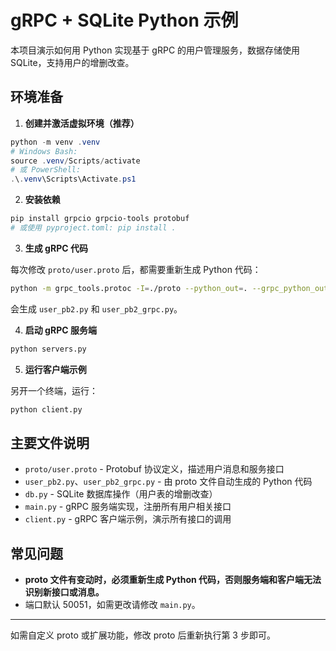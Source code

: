 
# gRPC + SQLite Python 示例

本项目演示如何用 Python 实现基于 gRPC 的用户管理服务，数据存储使用 SQLite，支持用户的增删改查。

## 环境准备

1. **创建并激活虚拟环境（推荐）**

```powershell
python -m venv .venv
# Windows Bash:
source .venv/Scripts/activate
# 或 PowerShell:
.\.venv\Scripts\Activate.ps1
```

2. **安装依赖**

```powershell
pip install grpcio grpcio-tools protobuf
# 或使用 pyproject.toml: pip install .
```

3. **生成 gRPC 代码**

每次修改 `proto/user.proto` 后，都需要重新生成 Python 代码：

```bash
python -m grpc_tools.protoc -I=./proto --python_out=. --grpc_python_out=. ./proto/user.proto
```

会生成 `user_pb2.py` 和 `user_pb2_grpc.py`。

4. **启动 gRPC 服务端**

```bash
python servers.py
```

5. **运行客户端示例**

另开一个终端，运行：

```bash
python client.py
```

## 主要文件说明

- `proto/user.proto` - Protobuf 协议定义，描述用户消息和服务接口
- `user_pb2.py`、`user_pb2_grpc.py` - 由 proto 文件自动生成的 Python 代码
- `db.py` - SQLite 数据库操作（用户表的增删改查）
- `main.py` - gRPC 服务端实现，注册所有用户相关接口
- `client.py` - gRPC 客户端示例，演示所有接口的调用

## 常见问题

- **proto 文件有变动时，必须重新生成 Python 代码，否则服务端和客户端无法识别新接口或消息。**
- 端口默认 50051，如需更改请修改 `main.py`。

---
如需自定义 proto 或扩展功能，修改 proto 后重新执行第 3 步即可。

